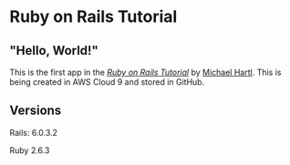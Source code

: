 # Ruby on Rails Tutorial

## "Hello, World!"

This is the first app in the [*Ruby on Rails Tutorial*](https://www.railstutorial.org/) by [Michael Hartl](https://www.michaelhartl.com/).
This is being created in AWS Cloud 9 and stored in GitHub.

## Versions

Rails: 6.0.3.2

Ruby 2.6.3


